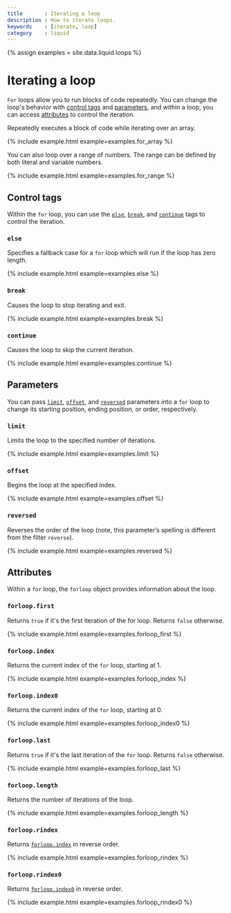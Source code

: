 ```yaml
---
title       : Iterating a loop
description : How to iterate loops.
keywords    : [iterate, loop]
category    : liquid
---
```


{% assign examples = site.data.liquid.loops %}

# Iterating a loop

`For` loops allow you to run blocks of code repeatedly. You can change the loop's behavior with [control tags](#control-tags) and [parameters](#parameters), and within a loop, you can access [attributes](#attributes) to control the iteration.

Repeatedly executes a block of code while iterating over an array.

{% include example.html example=examples.for_array %}

You can also loop over a range of numbers. The range can be defined by both literal and variable numbers.

{% include example.html example=examples.for_range %}

## Control tags

Within the `for` loop, you can use the [`else`](#else), [`break`](#break), and [`continue`](#continue) tags to control the iteration.

### `else`

Specifies a fallback case for a `for` loop which will run if the loop has zero length.

{% include example.html example=examples.else %}

### `break`

Causes the loop to stop iterating and exit.

{% include example.html example=examples.break %}

### `continue`

Causes the loop to skip the current iteration.

{% include example.html example=examples.continue %}

## Parameters

You can pass [`limit`](#limit), [`offset`](#offset), and [`reversed`](#reversed) parameters into a `for` loop to change its starting position, ending position, or order, respectively.

### `limit`

Limits the loop to the specified number of iterations.

{% include example.html example=examples.limit %}

### `offset`

Begins the loop at the specified index.

{% include example.html example=examples.offset %}

### `reversed`

Reverses the order of the loop (note, this parameter’s spelling is different from the filter `reverse`).

{% include example.html example=examples.reversed %}

## Attributes

Within a `for` loop, the `forloop` object provides information about the loop.

### `forloop.first`

Returns `true` if it's the first iteration of the for loop. Returns `false` otherwise.

{% include example.html example=examples.forloop_first %}

### `forloop.index`

Returns the current index of the `for` loop, starting at 1.

{% include example.html example=examples.forloop_index %}

### `forloop.index0`

Returns the current index of the `for` loop, starting at 0.

{% include example.html example=examples.forloop_index0 %}

### `forloop.last`

Returns `true` if it's the last iteration of the `for` loop. Returns `false` otherwise.

{% include example.html example=examples.forloop_last %}

### `forloop.length`

Returns the number of iterations of the loop.

{% include example.html example=examples.forloop_length %}

### `forloop.rindex`

Returns [`forloop.index`](#forloopindex) in reverse order.

{% include example.html example=examples.forloop_rindex %}

### `forloop.rindex0`

Returns [`forloop.index0`](#forloopindex0) in reverse order.

{% include example.html example=examples.forloop_rindex0 %}
